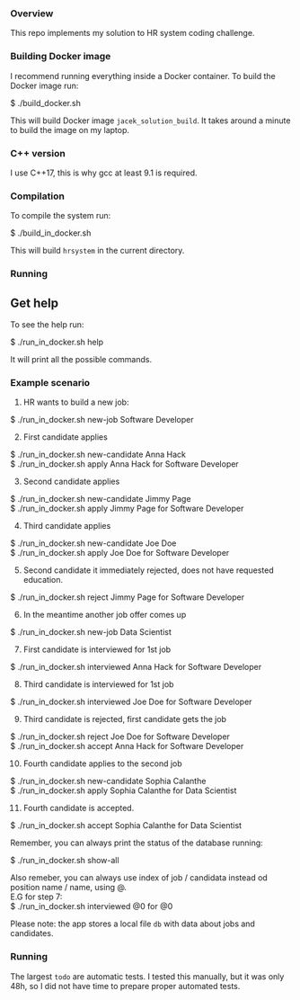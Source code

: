 
### Overview
This repo implements my solution to HR system coding challenge.


### Building Docker image
I recommend running everything inside a Docker container.
To build the Docker image run:

$ ./build_docker.sh

This will build Docker image `jacek_solution_build`.
It takes around a minute to build the image on my laptop.

### C++ version
I use C++17, this is why gcc at least 9.1 is required.


### Compilation
To compile the system run:

$ ./build_in_docker.sh

This will build `hrsystem` in the current directory.


### Running

Get help
------------------------
To see the help run:

$ ./run_in_docker.sh help

It will print all the possible commands.


### Example scenario

1. HR wants to build a new job: <br />

$ ./run_in_docker.sh new-job Software Developer <br />

2. First candidate applies <br />

$ ./run_in_docker.sh new-candidate Anna Hack <br />
$ ./run_in_docker.sh apply Anna Hack for Software Developer <br />

3. Second candidate applies <br />

$ ./run_in_docker.sh new-candidate Jimmy Page <br />
$ ./run_in_docker.sh apply Jimmy Page for Software Developer <br />

4. Third candidate applies <br />

$ ./run_in_docker.sh new-candidate Joe Doe <br />
$ ./run_in_docker.sh apply Joe Doe for Software Developer <br />

5. Second candidate it immediately rejected, does not have requested education. <br />

$ ./run_in_docker.sh reject Jimmy Page for Software Developer <br />

6. In the meantime another job offer comes up <br />

$ ./run_in_docker.sh new-job Data Scientist <br />

7. First candidate is interviewed for 1st job <br />

$ ./run_in_docker.sh interviewed Anna Hack for Software Developer <br />

8. Third candidate is interviewed for 1st job <br />

$ ./run_in_docker.sh interviewed Joe Doe for Software Developer <br />

9. Third candidate is rejected, first candidate gets the job <br />

$ ./run_in_docker.sh reject Joe Doe for Software Developer <br />
$ ./run_in_docker.sh accept Anna Hack for Software Developer <br />

10. Fourth candidate applies to the second job <br />

$ ./run_in_docker.sh new-candidate Sophia Calanthe <br />
$ ./run_in_docker.sh apply Sophia Calanthe for Data Scientist <br />

11. Fourth candidate is accepted. <br />

$ ./run_in_docker.sh accept Sophia Calanthe for Data Scientist <br />

Remember, you can always print the status of the database running: <br />

$ ./run_in_docker.sh show-all <br />

Also remeber, you can always use index of job / candidata instead od position name / name, using @. <br />
E.G for step 7: <br />
$ ./run_in_docker.sh interviewed @0 for @0 <br />


Please note: the app stores a local file `db` with data about jobs and candidates.


### Running
The largest `todo` are automatic tests.
I tested this manually, but it was only 48h, so I did not have time to prepare proper automated tests.

